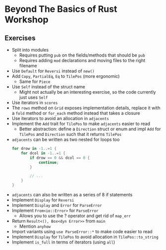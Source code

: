 # Beyond The Basics of Rust Workshop

## Exercises

* Split into modules
  * Requires putting `pub` on the fields/methods that should be `pub`
  * Requires adding `mod` declarations and moving files to the right filename
* Use `Default` for `Reversi` instead of `new()`
* Add `Copy`, `PartialEq`, `Eq` to `TilePos` (more ergonomic)
  * Same for `Piece`
* Use `Self` instead of the struct name
  * Might not actually be an interesting exercise, so the code currently
    just uses `Self`
* Use iterators in `scores`
* The `rows` method on `Grid` exposes implementation details, replace it with
  a `fold` method or `for_each` method instead that takes a closure
* Use iterators to avoid an allocation in `adjacents`
* Implement the `Add` trait for `TilePos` to make `adjacents` easier to read
  * Better abstraction: define a `Direction` struct or enum and impl `Add` for
    `TilePos` and `Direction` such that it returns `TilePos`
* `adjacents` can be written as two nested for loops too
  ```rust
  for drow in -1..=1 {
      for dcol in -1..=1 {
          if drow == 0 && dcol == 0 {
              continue;
          }

          // ...
      }
  }
  ```
* `adjacents` can also be written as a series of 8 if statements
* Implement `Display` for `Reversi`
* Implement `Display` and `Error` for `ParseError`
* Implement `From<io::Error>` for `ParseError`
  * Allows you to use the ? operator and get rid of `map_err`
* Return `Result<(), Box<dyn Error>>` from `main`
  * Mention `anyhow`
* Import variants using `use ParseError::*` to make code easier to read
* Implement `Display` for `TilePos` to avoid allocation in `TilePos::to_string`
* Implement `is_full` in terms of iterators (using `all`)
